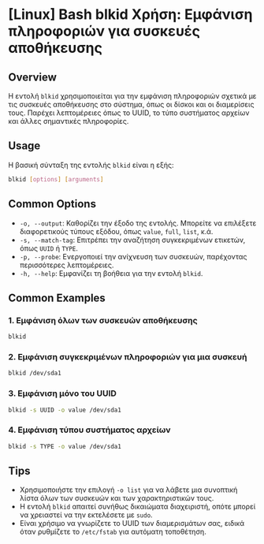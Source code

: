 # [Linux] Bash blkid Χρήση: Εμφάνιση πληροφοριών για συσκευές αποθήκευσης

## Overview
Η εντολή `blkid` χρησιμοποιείται για την εμφάνιση πληροφοριών σχετικά με τις συσκευές αποθήκευσης στο σύστημα, όπως οι δίσκοι και οι διαμερίσεις τους. Παρέχει λεπτομέρειες όπως το UUID, το τύπο συστήματος αρχείων και άλλες σημαντικές πληροφορίες.

## Usage
Η βασική σύνταξη της εντολής `blkid` είναι η εξής:

```bash
blkid [options] [arguments]
```

## Common Options
- `-o, --output`: Καθορίζει την έξοδο της εντολής. Μπορείτε να επιλέξετε διαφορετικούς τύπους εξόδου, όπως `value`, `full`, `list`, κ.ά.
- `-s, --match-tag`: Επιτρέπει την αναζήτηση συγκεκριμένων ετικετών, όπως `UUID` ή `TYPE`.
- `-p, --probe`: Ενεργοποιεί την ανίχνευση των συσκευών, παρέχοντας περισσότερες λεπτομέρειες.
- `-h, --help`: Εμφανίζει τη βοήθεια για την εντολή `blkid`.

## Common Examples
### 1. Εμφάνιση όλων των συσκευών αποθήκευσης
```bash
blkid
```

### 2. Εμφάνιση συγκεκριμένων πληροφοριών για μια συσκευή
```bash
blkid /dev/sda1
```

### 3. Εμφάνιση μόνο του UUID
```bash
blkid -s UUID -o value /dev/sda1
```

### 4. Εμφάνιση τύπου συστήματος αρχείων
```bash
blkid -s TYPE -o value /dev/sda1
```

## Tips
- Χρησιμοποιήστε την επιλογή `-o list` για να λάβετε μια συνοπτική λίστα όλων των συσκευών και των χαρακτηριστικών τους.
- Η εντολή `blkid` απαιτεί συνήθως δικαιώματα διαχειριστή, οπότε μπορεί να χρειαστεί να την εκτελέσετε με `sudo`.
- Είναι χρήσιμο να γνωρίζετε το UUID των διαμερισμάτων σας, ειδικά όταν ρυθμίζετε το `/etc/fstab` για αυτόματη τοποθέτηση.